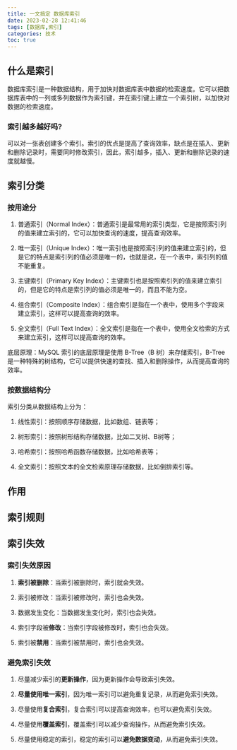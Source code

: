 ```yaml
---
title: 一文搞定 数据库索引 
date: 2023-02-28 12:41:46
tags: [数据库,索引]
categories: 技术
toc: true
---
```

## 什么是索引
数据库索引是一种数据结构，用于加快对数据库表中数据的检索速度。它可以把数据库表中的一列或多列数据作为索引键，并在索引键上建立一个索引树，以加快对数据的检索速度。
### 索引越多越好吗?
可以对一张表创建多个索引。索引的优点是提高了查询效率，缺点是在插入、更新和删除记录时，需要同时修改索引，因此，索引越多，插入、更新和删除记录的速度就越慢。
## 索引分类
### 按用途分

1. 普通索引（Normal Index）：普通索引是最常用的索引类型，它是按照索引列的值来建立索引的，它可以加快查询的速度，提高查询效率。

2. 唯一索引（Unique Index）：唯一索引也是按照索引列的值来建立索引的，但是它的特点是索引列的值必须是唯一的，也就是说，在一个表中，索引列的值不能重复。

3. 主键索引（Primary Key Index）：主键索引也是按照索引列的值来建立索引的，但是它的特点是索引列的值必须是唯一的，而且不能为空。

4. 组合索引（Composite Index）：组合索引是指在一个表中，使用多个字段来建立索引，这样可以提高查询的效率。

5. 全文索引（Full Text Index）：全文索引是指在一个表中，使用全文检索的方式来建立索引，这样可以提高查询的效率。

底层原理：MySQL 索引的底层原理是使用 B-Tree（B 树）来存储索引，B-Tree 是一种特殊的树结构，它可以提供快速的查找、插入和删除操作，从而提高查询的效率。
### 按数据结构分

索引分类从数据结构上分为：

1. 线性索引：按照顺序存储数据，比如数组、链表等；

2. 树形索引：按照树形结构存储数据，比如二叉树、B树等；

3. 哈希索引：按照哈希函数存储数据，比如哈希表等；

4. 全文索引：按照文本的全文检索原理存储数据，比如倒排索引等。
## 作用
## 索引规则

## 索引失效
### 索引失效原因


1. **索引被删除**：当索引被删除时，索引就会失效。

2. 索引被修改：当索引被修改时，索引也会失效。

3. 数据发生变化：当数据发生变化时，索引也会失效。

4. 索引字段被**修改**：当索引字段被修改时，索引也会失效。

5. 索引被**禁用**：当索引被禁用时，索引也会失效。


### 避免索引失效

1. 尽量减少索引的**更新操作**，因为更新操作会导致索引失效。

2. **尽量使用唯一索引**，因为唯一索引可以避免重复记录，从而避免索引失效。

3. 尽量使用**复合索引**，复合索引可以提高查询效率，也可以避免索引失效。

4. 尽量使用**覆盖索引**，覆盖索引可以减少查询操作，从而避免索引失效。

5. 尽量使用稳定的索引，稳定的索引可以**避免数据变动**，从而避免索引失效。
